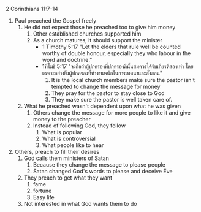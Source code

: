 2 Corinthians 11:7-14

1. Paul preached the Gospel freely
	1. He did not expect those he preached too to give him money
		1. Other established churches supported him
		2. As a church matures, it should support the minister
			- 1 Timothy 5:17 "Let the elders that rule well be counted worthy of double honour, especially they who labour in the word and doctrine."
			- 1ทิโมธี 5:17 "จงถือว่าผู้ปกครองที่ปกครองดีนั้นสมควรได้รับเกียรติสองเท่า โดยเฉพาะอย่างยิ่งผู้ปกครองที่ทำงานหนักในการเทศนาและสั่งสอน"
				1. It is the local church members make sure the pastor isn't tempted to change the message for money
				2. They pray for the pastor to stay close to God
				3. They make sure the pastor is well taken care of.
	2. What he preached wasn't dependent upon what he was given
		1. Others change the message for more people to like it and give money to the preacher
		2. Instead of following God, they follow
			1. What is popular
			2. What is controversial
			3. What people like to hear
2. Others, preach to fill their desires
	1. God calls them ministers of Satan
		1. Because they change the message to please people
		2. Satan changed God's words to please and deceive Eve
	2. They preach to get what they want
		1. fame
		2. fortune
		3. Easy life
	3. Not interested in what God wants them to do